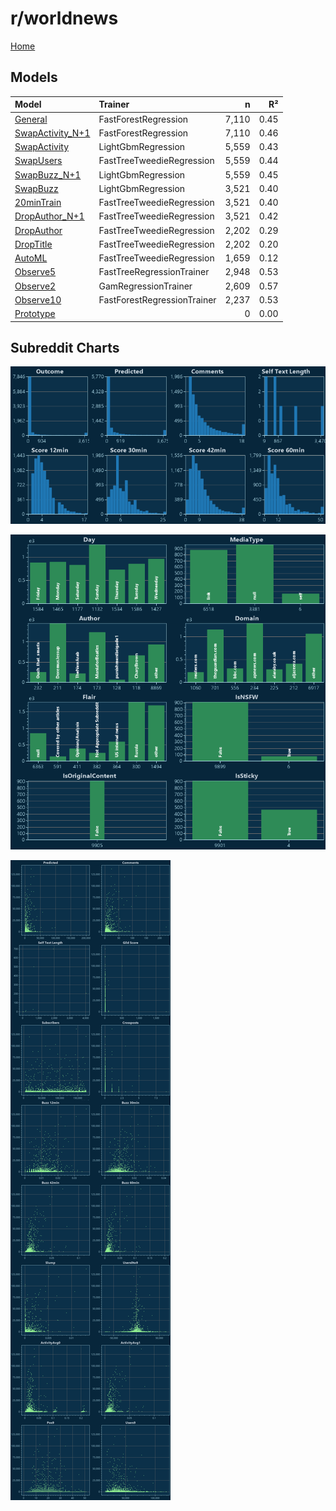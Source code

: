 # r/worldnews

[Home](../index.md)

## Models

|Model|Trainer|n|R²|
|:---|:---|---:|---:|
|[General](models/guess_worldnews_General.md)|FastForestRegression|7,110|0.45|
|[SwapActivity_N+1](models/guess_worldnews_SwapActivity_N+1.md)|FastForestRegression|7,110|0.46|
|[SwapActivity](models/guess_worldnews_SwapActivity.md)|LightGbmRegression|5,559|0.43|
|[SwapUsers](models/guess_worldnews_SwapUsers.md)|FastTreeTweedieRegression|5,559|0.44|
|[SwapBuzz_N+1](models/guess_worldnews_SwapBuzz_N+1.md)|LightGbmRegression|5,559|0.45|
|[SwapBuzz](models/guess_worldnews_SwapBuzz.md)|LightGbmRegression|3,521|0.40|
|[20minTrain](models/guess_worldnews_20minTrain.md)|FastTreeTweedieRegression|3,521|0.40|
|[DropAuthor_N+1](models/guess_worldnews_DropAuthor_N+1.md)|FastTreeTweedieRegression|3,521|0.42|
|[DropAuthor](models/guess_worldnews_DropAuthor.md)|FastTreeTweedieRegression|2,202|0.29|
|[DropTitle](models/guess_worldnews_DropTitle.md)|FastTreeTweedieRegression|2,202|0.20|
|[AutoML](models/guess_worldnews_AutoML.md)|FastTreeTweedieRegression|1,659|0.12|
|[Observe5](models/guess_worldnews_Observe5.md)|FastTreeRegressionTrainer|2,948|0.53|
|[Observe2](models/guess_worldnews_Observe2.md)|GamRegressionTrainer|2,609|0.57|
|[Observe10](models/guess_worldnews_Observe10.md)|FastForestRegressionTrainer|2,237|0.53|
|[Prototype](models/guess_worldnews_Prototype.md)||0|0.00|

## Subreddit Charts

![r/worldnews Distributions](../images/guess_worldnews_Distributions.png "r/worldnews Distributions")

![r/worldnews Categorical](../images/guess_worldnews_Catagorical.png "r/worldnews Categorical")

![r/worldnews Correlation](../images/guess_worldnews_Correlations.png "r/worldnews Correlation")

